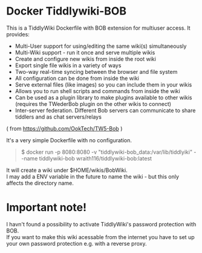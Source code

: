 # Docker Tiddlywiki-BOB

This is a TiddlyWiki Dockerfile with BOB extension for multiuser access. It provides:

* Multi-User support for using/editing the same wiki(s) simultaneously
* Multi-Wiki support - run it once and serve multiple wikis
* Create and configure new wikis from inside the root wiki
* Export single file wikis in a variety of ways
* Two-way real-time syncing between the browser and file system
* All configuration can be done from inside the wiki
* Serve external files (like images) so you can include them in your wikis
* Allows you to run shell scripts and commands from inside the wiki
* Can be used as a plugin library to make plugins available to other wikis (requires the TWederBob plugin on the other wikis to connect)
* Inter-server federation. Different Bob servers can communicate to share tiddlers and as chat servers/relays  

( from https://github.com/OokTech/TW5-Bob )

It's a very simple Dockerfile with no configuration.  
>$ docker run -p 8080:8080 -v "tiddlywiki-bob_data:/var/lib/tiddlyiki" --name tiddlywiki-bob wraith116/tiddlywiki-bob:latest

It will create a wiki under $HOME/wikis/BobWiki.  
I may add a ENV variable in the future to name the wiki - but this only affects the directory name.

# Important note!
I havn't found a possibility to activate TiddlyWiki's password protection with BOB.  
If you want to make this wiki acessable from the internet you have to set up your own password protection e.g. with a reverse proxy.
